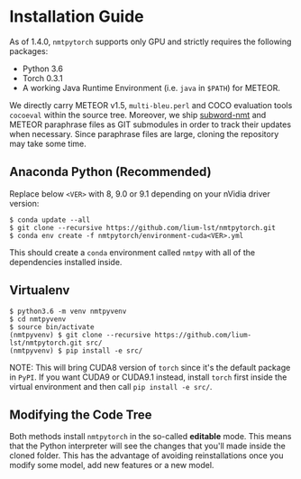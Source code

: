 # Installation Guide

As of 1.4.0, `nmtpytorch` supports only GPU and strictly requires the
following packages:

  - Python 3.6
  - Torch 0.3.1
  - A working Java Runtime Environment (i.e. `java` in `$PATH`) for METEOR.


We directly carry METEOR v1.5, `multi-bleu.perl` and COCO
evaluation tools `cocoeval` within the source tree. Moreover, we ship
[subword-nmt](https://github.com/rsennrich/subword-nmt) and
METEOR paraphrase files as GIT submodules in order to track their updates when
necessary. Since paraphrase files are large, cloning the repository may take
some time.

## Anaconda Python (Recommended)

Replace below `<VER>` with 8, 9.0 or 9.1 depending on your nVidia driver version:

```
$ conda update --all
$ git clone --recursive https://github.com/lium-lst/nmtpytorch.git
$ conda env create -f nmtpytorch/environment-cuda<VER>.yml
```

This should create a `conda` environment called `nmtpy` with all of the
dependencies installed inside.

## Virtualenv

```
$ python3.6 -m venv nmtpyvenv
$ cd nmtpyvenv
$ source bin/activate
(nmtpyvenv) $ git clone --recursive https://github.com/lium-lst/nmtpytorch.git src/
(nmtpyvenv) $ pip install -e src/
```

NOTE: This will bring CUDA8 version of `torch` since it's the default package in `PyPI`.
If you want CUDA9 or CUDA9.1 instead, install `torch` first inside the virtual environment
and then call `pip install -e src/`.

## Modifying the Code Tree

Both methods install `nmtpytorch` in the so-called **editable** mode. This
means that the Python interpreter will see the changes that you'll made inside the cloned folder.
This has the advantage of avoiding reinstallations once you modify some model,
add new features or a new model.
